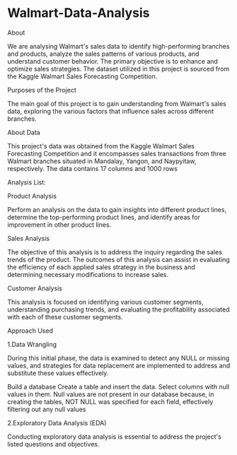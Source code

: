 # Walmart-Data-Analysis

About

We are analysing Walmart's sales data to identify high-performing branches and products, analyze the sales patterns of various products, and understand customer behavior. The primary objective is to enhance and optimize sales strategies. The dataset utilized in this project is sourced from the Kaggle Walmart Sales Forecasting Competition.

Purposes of the Project

The main goal of this project is to gain understanding from Walmart's sales data, exploring the various factors that influence sales across different branches.

About Data

This project's data was obtained from the Kaggle Walmart Sales Forecasting Competition and it encompasses sales transactions from three Walmart branches situated in Mandalay, Yangon, and Naypyitaw, respectively. The data contains 17 columns and 1000 rows

Analysis List:

Product Analysis

Perform an analysis on the data to gain insights into different product lines, determine the top-performing product lines, and identify areas for improvement in other product lines.

Sales Analysis

The objective of this analysis is to address the inquiry regarding the sales trends of the product. The outcomes of this analysis can assist in evaluating the efficiency of each applied sales strategy in the business and determining necessary modifications to increase sales.

Customer Analysis

This analysis is focused on identifying various customer segments, understanding purchasing trends, and evaluating the profitability associated with each of these customer segments.

Approach Used

1.Data Wrangling

During this initial phase, the data is examined to detect any NULL or missing values, and strategies for data replacement are implemented to address and substitute these values effectively.

Build a database
Create a table and insert the data.
Select columns with null values in them. Null values are not present in our database because, in creating the tables, NOT NULL was specified for each field, effectively filtering out any null values

2.Exploratory Data Analysis (EDA)

Conducting exploratory data analysis is essential to address the project's listed questions and objectives.
